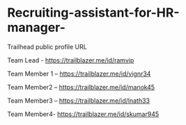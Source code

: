 # Recruiting-assistant-for-HR-manager-


Trailhead public profile URL

Team Lead - https://trailblazer.me/id/ramvip

 Team Member 1 – https://trailblazer.me/id/vignr34

 Team Member2 – https://trailblazer.me/id/manok45

 Team Member3 – https://trailblazer.me/id/lnath33

 Team Member4- https://trailblazer.me/id/skumar945
